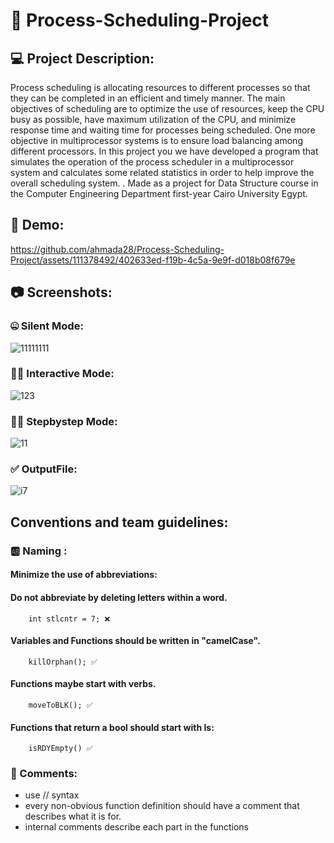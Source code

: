 # 🤖 Process-Scheduling-Project
## 💻 Project Description:
Process scheduling is allocating resources to different processes so that they can be completed in an efficient and timely manner. The main objectives of scheduling are to optimize the use of resources, keep the CPU busy as possible, have maximum utilization of the CPU, and minimize response time and waiting time for processes being scheduled. One more objective in multiprocessor systems is to ensure load balancing among different processors.
In this project you we have developed a program that simulates the operation of the process scheduler in a multiprocessor system and calculates some related statistics in order to help improve the overall scheduling system. . Made as a project for Data Structure course in the Computer Engineering Department first-year Cairo University Egypt.
## 🎥 Demo:



https://github.com/ahmada28/Process-Scheduling-Project/assets/111378492/402633ed-f19b-4c5a-9e9f-d018b08f679e


## 📷 Screenshots:
### 🤐 Silent Mode:
![11111111](https://github.com/ahmada28/Process-Scheduling-Project/assets/111378492/0dffde31-5acc-4c85-9477-d8d3b569558d)

### 🐱‍👤 Interactive Mode:
![123](https://github.com/ahmada28/Process-Scheduling-Project/assets/111378492/dc656741-c35c-4180-a04b-dc3ae1b0ec2a)

### 👩‍💻 Stepbystep Mode:
![11](https://github.com/ahmada28/Process-Scheduling-Project/assets/111378492/e5b539d8-4547-4c15-9b55-264d60baed70)

### ✅ OutputFile:
![i7](https://github.com/ahmada28/Process-Scheduling-Project/assets/111378492/ea97759b-235a-4137-9032-a71a55cc79e9)

## Conventions and team guidelines:

### 🆎 Naming : 
#### Minimize the use of abbreviations:
#### Do not abbreviate by deleting letters within a word.
        int stlcntr = 7; ❌ 
#### Variables and Functions should be written in "camelCase".
        killOrphan(); ✅
#### Functions maybe start with verbs.
        moveToBLK(); ✅
#### Functions that return a bool should start with Is:
        isRDYEmpty() ✅

### 💬 Comments:
- use // syntax
- every non-obvious function definition should have a comment that describes what it is for.
- internal comments describe each part in the functions 
